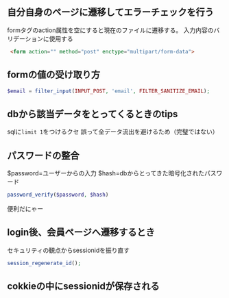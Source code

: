 ## 自分自身のページに遷移してエラーチェックを行う
formタグのaction属性を空にすると現在のファイルに遷移する。
入力内容のバリデーションに使用する
```html
 <form action="" method="post" enctype="multipart/form-data">
```

## formの値の受け取り方
```php
$email = filter_input(INPUT_POST, 'email', FILTER_SANITIZE_EMAIL);
```

## dbから該当データをとってくるときのtips
sqlに`limit 1`をつけるクセ
誤って全データ流出を避けるため（完璧ではない）

## パスワードの整合
$password=ユーザーからの入力
$hash=dbからとってきた暗号化されたパスワード
```php
password_verify($password, $hash)
```
便利だにゃー

## login後、会員ページへ遷移するとき
セキュリティの観点からsessionidを振り直す
```php
session_regenerate_id();
```

## cokkieの中にsessionidが保存される